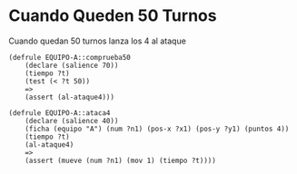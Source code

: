 # Cuando Queden 50 Turnos #

Cuando quedan 50 turnos lanza los 4 al ataque

```
(defrule EQUIPO-A::comprueba50
	(declare (salience 70))
	(tiempo ?t)
	(test (< ?t 50))
	=>
	(assert (al-ataque4)))

(defrule EQUIPO-A::ataca4
	(declare (salience 40))
	(ficha (equipo "A") (num ?n1) (pos-x ?x1) (pos-y ?y1) (puntos 4))
	(tiempo ?t)
	(al-ataque4)
	=>
	(assert (mueve (num ?n1) (mov 1) (tiempo ?t))))

```
